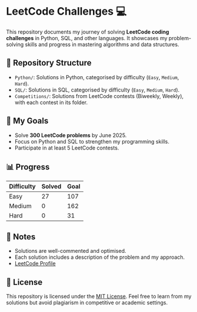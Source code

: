 # LeetCode Challenges 💻

This repository documents my journey of solving **LeetCode coding challenges** in Python, SQL, and other languages. It showcases my problem-solving skills and progress in mastering algorithms and data structures.

## 📂 Repository Structure

- `Python/`: Solutions in Python, categorised by difficulty (`Easy`, `Medium`, `Hard`).
- `SQL/`: Solutions in SQL, categorised by difficulty (`Easy`, `Medium`, `Hard`).
- `Competitions/`: Solutions from LeetCode contests (Biweekly, Weekly), with each contest in its folder.

## 🚀 My Goals
- Solve **300 LeetCode problems** by June 2025.
- Focus on Python and SQL to strengthen my programming skills.
- Participate in at least 5 LeetCode contests.

## 📊 Progress
| Difficulty | Solved | Goal |
|------------|--------|------|
| Easy       |   27   |  107 |
| Medium     |   0    |  162 |
| Hard       |   0    |  31  |

## 📖 Notes
- Solutions are well-commented and optimised.
- Each solution includes a description of the problem and my approach.
- [LeetCode Profile](https://leetcode.com/u/datawithmattfinster/)

## 📜 License
This repository is licensed under the [MIT License](LICENSE). Feel free to learn from my solutions but avoid plagiarism in competitive or academic settings.

